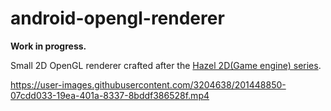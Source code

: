 # android-opengl-renderer
**Work in progress.**

Small 2D OpenGL renderer crafted after the [Hazel 2D(Game engine) series](https://www.youtube.com/playlist?list=PLlrATfBNZ98dC-V-N3m0Go4deliWHPFwT).

https://user-images.githubusercontent.com/3204638/201448850-07cdd033-19ea-401a-8337-8bddf386528f.mp4
